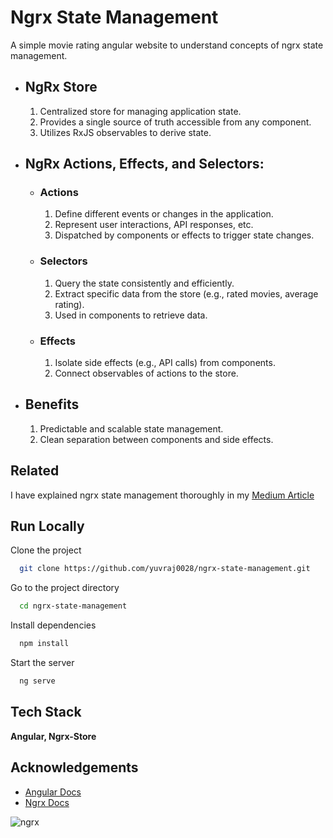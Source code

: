 # Ngrx State Management

A simple movie rating angular website to understand concepts of ngrx state management.

- ## NgRx Store

  1. Centralized store for managing application state.
  2. Provides a single source of truth accessible from any component.
  3. Utilizes RxJS observables to derive state.

- ## NgRx Actions, Effects, and Selectors:

  - ### Actions

    1. Define different events or changes in the application.
    2. Represent user interactions, API responses, etc.
    3. Dispatched by components or effects to trigger state changes.

  - ### Selectors

    1. Query the state consistently and efficiently.
    2. Extract specific data from the store (e.g., rated movies, average rating).
    3. Used in components to retrieve data.

  - ### Effects
    1. Isolate side effects (e.g., API calls) from components.
    2. Connect observables of actions to the store.

- ## Benefits
  1. Predictable and scalable state management.
  2. Clean separation between components and side effects.

## Related

I have explained ngrx state management thoroughly in my [Medium Article](https://github.com/matiassingers/awesome-readme)

## Run Locally

Clone the project

```bash
  git clone https://github.com/yuvraj0028/ngrx-state-management.git
```

Go to the project directory

```bash
  cd ngrx-state-management
```

Install dependencies

```bash
  npm install
```

Start the server

```bash
  ng serve
```

## Tech Stack

**Angular, Ngrx-Store**

## Acknowledgements

- [Angular Docs](https://angular.dev/overview)
- [Ngrx Docs](https://ngrx.io/guide/store)

![ngrx](https://ngrx.io/assets/images/badge.svg)

